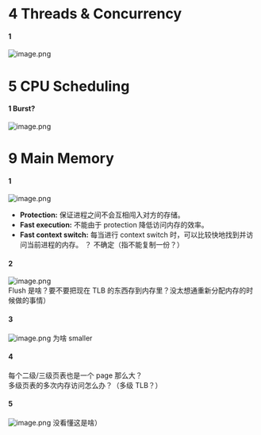 
# 4 Threads & Concurrency

#### 1
![image.png](./assets/1610023059457-89eba3b9-115b-4e26-9894-501045733f3a.png)

# 5 CPU Scheduling

#### 1 Burst?
![image.png](./assets/1610039821012-9af44752-71d3-4796-828f-25fea23fc701.png)

# 9 Main Memory

#### 1
![image.png](./assets/1608309640283-aebe0221-436c-49c2-a4f2-731119da3a48.png)

- **Protection:** 保证进程之间不会互相闯入对方的存储。
- **Fast execution:** 不能由于 protection 降低访问内存的效率。
- **Fast context switch:** 每当进行 context switch 时，可以比较快地找到并访问当前进程的内存。    ？ 不确定（指不能复制一份？）


#### 2
![image.png](./assets/1608309738643-468098f6-7c39-40ac-a126-9aa524f87044.png) <br />Flush 是啥？要不要把现在 TLB 的东西存到内存里？没太想通重新分配内存的时候做的事情）


#### 3
![image.png](./assets/1608309796155-25bb3f8d-e0c3-46cf-9e73-f5b331c8e462.png)
为啥 smaller


#### 4
每个二级/三级页表也是一个 page 那么大？<br />多级页表的多次内存访问怎么办？（多级 TLB？）


#### 5
![image.png](./assets/1608361903042-f3d0aae9-29f6-4097-9df9-14066c583a1f.png)
没看懂这是啥）
